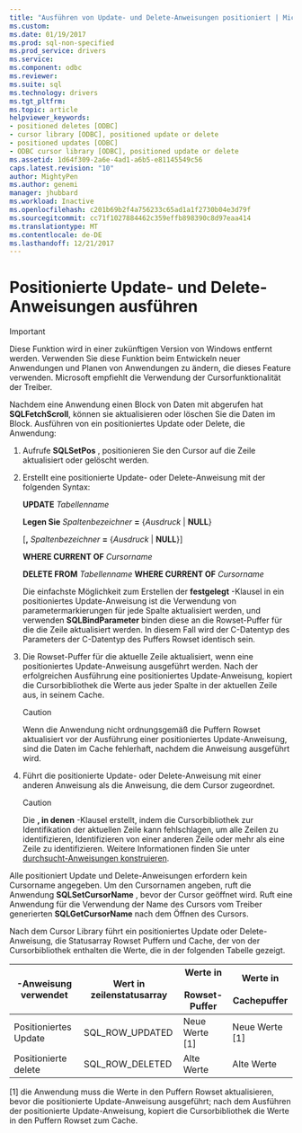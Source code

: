 ```yaml
---
title: "Ausführen von Update- und Delete-Anweisungen positioniert | Microsoft Docs"
ms.custom: 
ms.date: 01/19/2017
ms.prod: sql-non-specified
ms.prod_service: drivers
ms.service: 
ms.component: odbc
ms.reviewer: 
ms.suite: sql
ms.technology: drivers
ms.tgt_pltfrm: 
ms.topic: article
helpviewer_keywords:
- positioned deletes [ODBC]
- cursor library [ODBC], positioned update or delete
- positioned updates [ODBC]
- ODBC cursor library [ODBC], positioned update or delete
ms.assetid: 1d64f309-2a6e-4ad1-a6b5-e81145549c56
caps.latest.revision: "10"
author: MightyPen
ms.author: genemi
manager: jhubbard
ms.workload: Inactive
ms.openlocfilehash: c201b69b2f4a756233c65ad1a1f2730b04e3d79f
ms.sourcegitcommit: cc71f1027884462c359effb898390c8d97eaa414
ms.translationtype: MT
ms.contentlocale: de-DE
ms.lasthandoff: 12/21/2017
---
```

# <a name="executing-positioned-update-and-delete-statements"></a>Positionierte Update- und Delete-Anweisungen ausführen
> [!IMPORTANT]  
>  Diese Funktion wird in einer zukünftigen Version von Windows entfernt werden. Verwenden Sie diese Funktion beim Entwickeln neuer Anwendungen und Planen von Anwendungen zu ändern, die dieses Feature verwenden. Microsoft empfiehlt die Verwendung der Cursorfunktionalität der Treiber.  
  
 Nachdem eine Anwendung einen Block von Daten mit abgerufen hat **SQLFetchScroll**, können sie aktualisieren oder löschen Sie die Daten im Block. Ausführen von ein positioniertes Update oder Delete, die Anwendung:  
  
1.  Aufrufe **SQLSetPos** , positionieren Sie den Cursor auf die Zeile aktualisiert oder gelöscht werden.  
  
2.  Erstellt eine positionierte Update- oder Delete-Anweisung mit der folgenden Syntax:  
  
     **UPDATE** *Tabellenname*  
  
     **Legen Sie** *Spaltenbezeichner*  **=**  {*Ausdruck* &#124; **NULL**}  
  
     [**,** *Spaltenbezeichner*  **=**  {*Ausdruck* &#124; **NULL**}]  
  
     **WHERE CURRENT OF** *Cursorname*  
  
     **DELETE FROM** *Tabellenname* **WHERE CURRENT OF** *Cursorname*  
  
     Die einfachste Möglichkeit zum Erstellen der **festgelegt** -Klausel in ein positioniertes Update-Anweisung ist die Verwendung von parametermarkierungen für jede Spalte aktualisiert werden, und verwenden **SQLBindParameter** binden diese an die Rowset-Puffer für die die Zeile aktualisiert werden. In diesem Fall wird der C-Datentyp des Parameters der C-Datentyp des Puffers Rowset identisch sein.  
  
3.  Die Rowset-Puffer für die aktuelle Zeile aktualisiert, wenn eine positioniertes Update-Anweisung ausgeführt werden. Nach der erfolgreichen Ausführung eine positioniertes Update-Anweisung, kopiert die Cursorbibliothek die Werte aus jeder Spalte in der aktuellen Zeile aus, in seinem Cache.  
  
    > [!CAUTION]  
    >  Wenn die Anwendung nicht ordnungsgemäß die Puffern Rowset aktualisiert vor der Ausführung einer positioniertes Update-Anweisung, sind die Daten im Cache fehlerhaft, nachdem die Anweisung ausgeführt wird.  
  
4.  Führt die positionierte Update- oder Delete-Anweisung mit einer anderen Anweisung als die Anweisung, die dem Cursor zugeordnet.  
  
    > [!CAUTION]  
    >  Die **, in denen** -Klausel erstellt, indem die Cursorbibliothek zur Identifikation der aktuellen Zeile kann fehlschlagen, um alle Zeilen zu identifizieren, Identifizieren von einer anderen Zeile oder mehr als eine Zeile zu identifizieren. Weitere Informationen finden Sie unter [durchsucht-Anweisungen konstruieren](../../../odbc/reference/appendixes/constructing-searched-statements.md).  
  
 Alle positioniert Update und Delete-Anweisungen erfordern kein Cursorname angegeben. Um den Cursornamen angeben, ruft die Anwendung **SQLSetCursorName** , bevor der Cursor geöffnet wird. Ruft eine Anwendung für die Verwendung der Name des Cursors vom Treiber generierten **SQLGetCursorName** nach dem Öffnen des Cursors.  
  
 Nach dem Cursor Library führt ein positioniertes Update oder Delete-Anweisung, die Statusarray Rowset Puffern und Cache, der von der Cursorbibliothek enthalten die Werte, die in der folgenden Tabelle gezeigt.  
  
|-Anweisung verwendet|Wert in zeilenstatusarray|Werte in<br /><br /> Rowset-Puffer|Werte in<br /><br /> Cachepuffer|  
|--------------------|-------------------------------|----------------------------------|---------------------------------|  
|Positioniertes Update|SQL_ROW_UPDATED|Neue Werte [1]|Neue Werte [1]|  
|Positionierte delete|SQL_ROW_DELETED|Alte Werte|Alte Werte|  
  
 [1] die Anwendung muss die Werte in den Puffern Rowset aktualisieren, bevor die positionierte Update-Anweisung ausgeführt; nach dem Ausführen der positionierte Update-Anweisung, kopiert die Cursorbibliothek die Werte in den Puffern Rowset zum Cache.
